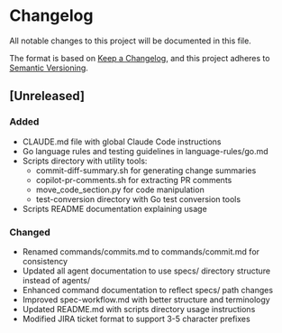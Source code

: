 # Changelog

All notable changes to this project will be documented in this file.

The format is based on [Keep a Changelog](https://keepachangelog.com/en/1.1.0/),
and this project adheres to [Semantic Versioning](https://semver.org/spec/v2.0.0.html).

## [Unreleased]

### Added
- CLAUDE.md file with global Claude Code instructions
- Go language rules and testing guidelines in language-rules/go.md
- Scripts directory with utility tools:
  - commit-diff-summary.sh for generating change summaries
  - copilot-pr-comments.sh for extracting PR comments
  - move_code_section.py for code manipulation
  - test-conversion directory with Go test conversion tools
- Scripts README documentation explaining usage

### Changed
- Renamed commands/commits.md to commands/commit.md for consistency
- Updated all agent documentation to use specs/ directory structure instead of agents/
- Enhanced command documentation to reflect specs/ path changes
- Improved spec-workflow.md with better structure and terminology
- Updated README.md with scripts directory usage instructions
- Modified JIRA ticket format to support 3-5 character prefixes